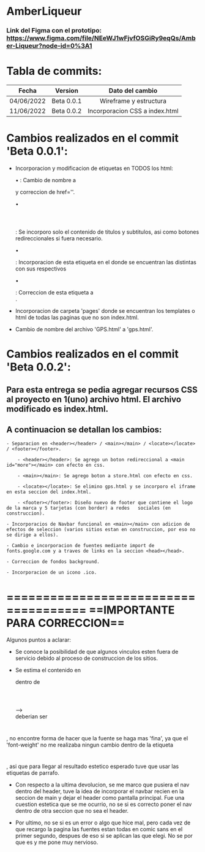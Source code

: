 # AmberLiqueur
### Link del Figma con el prototipo: https://www.figma.com/file/NEeWJ1wFjvfOSGiRy9eqQs/Amber-Liqueur?node-id=0%3A1

# Tabla de commits:
| Fecha      | Version    | Dato del cambio                |
|:----------:|:----------:|:------------------------------:|
| 04/06/2022 | Beta 0.0.1 | Wireframe y estructura         |
| 11/06/2022 | Beta 0.0.2 | Incorporacion CSS a index.html |



# Cambios realizados en el commit 'Beta 0.0.1':

- Incorporacion y modificacion de etiquetas en TODOS los html:

    • <navbar></navbar>: Cambio de nombre a <nav></nav> y correccion de href=''.

    • <header></header>: Se incorporo solo el contenido de titulos y subtitulos, asi como botones redireccionales si fuera necesario.

    • <main></main>: Incorporacion de esta etiqueta en el <body></body> donde se encuentran las distintas <section></section> con sus respectivos <div></div>

    • <section class='footer'></section>: Correccion de esta etiqueta a <footer></footer>.


- Incorporacion de carpeta 'pages' donde se encuentran los templates o html de todas las paginas que no    son index.html.

- Cambio de nombre del archivo 'GPS.html' a 'gps.html'.

# Cambios realizados en el commit 'Beta 0.0.2':

## Para esta entrega se pedia agregar recursos CSS al proyecto en 1(uno) archivo html. El archivo modificado es index.html.

## A continuacion se detallan los cambios:

    - Separacion en <header></header> / <main></main> / <locate></locate> / <footer></footer>.

        - <header></header>: Se agrego un boton redireccional a <main id="more"></main> con efecto en css.

        - <main></main>: Se agrego boton a store.html con efecto en css.

        - <locate></locate>: Se elimino gps.html y se incorporo el iframe en esta seccion del index.html.

        - <footer></footer>: Diseño nuevo de footer que contiene el logo de la marca y 5 tarjetas (con border) a redes   sociales (en construccion).

    - Incorporacios de Navbar funcional en <main></main> con adicion de efectos de seleccion (varios sitios estan en construccion, por eso no se dirige a ellos).

    - Cambio e incorporacion de fuentes mediante import de fonts.google.com y a traves de links en la seccion <head></head>.

    - Correccion de fondos background.

    - Incorporacion de un icono .ico. 



=====================================
    ==IMPORTANTE PARA CORRECCION==
=====================================
Algunos puntos a aclarar:

- Se conoce la posibilidad de que algunos vinculos esten fuera de servicio debido al proceso de construccion de los sitios.

- Se estima el contenido en <p></p> dentro de <header></header> --> <aside></aside> deberian ser 
<h1></h1>, no encontre forma de hacer que la fuente se haga mas 'fina', ya que el 'font-weight' no me realizaba ningun cambio dentro de la etiqueta <h1></h1>, asi que para llegar al resultado estetico esperado tuve que usar las etiquetas de parrafo.

- Con respecto a la ultima devolucion, se me marco que pusiera el nav dentro del header, tuve la idea de incorporar el navbar recien en la seccion de main y dejar el header como pantalla principal. Fue una cuestion estetica que se me ocurrio, no se si es correcto poner el nav dentro de otra seccion que no sea el header.

- Por ultimo, no se si es un error o algo que hice mal, pero cada vez de que recargo la pagina las fuentes estan todas en comic sans en el primer segundo, despues de eso si se aplican las que elegi. No se por que es y me pone muy nervioso.


